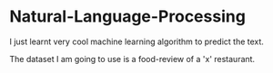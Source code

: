 # Natural-Language-Processing

I just learnt very cool machine learning algorithm to predict the text. 

The dataset I am going to use is a food-review of a 'x' restaurant. 
